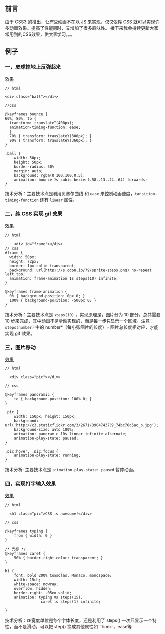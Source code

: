 ## 前言

  由于 CSS3 的推出，让有些动画不在以 JS 来实现，仅仅依靠 CSS 就可以实现许多动画效果。提高了性能同时，又增加了很多趣味性。
  接下来我会持续更新大家常用到的CSS效果，供大家学习。。。

## 例子
### 一，皮球掉地上反弹起来

[效果](https://jsbin.com/libijekice/1/edit?html,css,output)

    // html

    <div class="ball"></div>

    //css

    @keyframes bounce {
    60%, 80%, to {
      transform: translateY(400px); 
      animation-timing-function: ease;        
      }        
      70% { transform: translateY(300px); }        
      90% { transform: translateY(360px); }
    }

    .ball {
        width: 50px;        
        height: 50px;        
        border-radius: 50%;
        margin: auto;        
        background: rgba(0,100,100,0.5);        
        animation: bounce 2s cubic-bezier(.58,.13,.94,.64) forwards;
    }

技术分析：主要技术点是利用贝塞尔曲线 和 `ease` 来控制动画速度，`tansition-timing-function` 还有 `linear` 属性。

### 二，纯 CSS 实现 gif 效果

[效果](https://jsbin.com/rigezolasu/edit?html,css,output)

    // html

        <div id="frame"></div>
    // css
    #frame {
      width: 50px;
      height: 72px;
      border: 1px solid transparent;  
      background: url(https://s.cdpn.io/79/sprite-steps.png) no-repeat left top;
      animation: frame-animation 1s steps(10) infinite;    
    }

    @keyframes frame-animation {
      0% { background-position: 0px 0; }
      100% { background-position: -500px 0; }
    }

技术分析：主要技术点是 `steps(10)` ，实现原理是，图片分为 10 部分，总共需要 10 步来完成，其中动画不是滑动实现的，而是每一步只显示一个区域。注意：`steps(number)` 中的 number*（每小张图片的长度）= 图片总长度相对应，才能实现 gif 效果。

### 三，图片移动

[效果](https://jsbin.com/gidozusuvo/edit?html,css,output)

    // html

      <div class="pic"></div>

    // css

    @keyframes panoramic {
        to { background-position: 100% 0; }
    }

    .pic {
        width: 150px; height: 150px;
        background: url('http://c3.staticflickr.com/3/2671/3904743709_74bc76d5ac_b.jpg');
        background-size: auto 100%;     
        animation: panoramic 10s linear infinite alternate;
        animation-play-state: paused;
    }

    .pic:hover, .pic:focus {
        animation-play-state: running;
    }

技术分析: 主要技术点是 `animation-play-state: paused` 暂停动画。

### 四，实现打字输入效果

[效果](https://jsbin.com/kibikosile/1/edit?html,css,output)

    // html 

      <h1 class="pic">CSS is awesome!</div>

    // css

    @keyframes typing {
        from { width: 0 }
    }

    /* 光标 */
    @keyframes caret {
        50% { border-right-color: transparent; }
    }

    h1 {
        font: bold 200% Consolas, Monaco, monospace;
        width: 15ch;
        white-space: nowrap;
        overflow: hidden;
        border-right: .05em solid;
        animation: typing 8s steps(15),
                    caret 1s steps(1) infinite;

    }

技术分析：`CH`宽度单位是每个字体长度，还是利用了 steps() 一次只显示一个特性，而不是滑动，可以把 step() 换成其他属性如：linear，ease等
